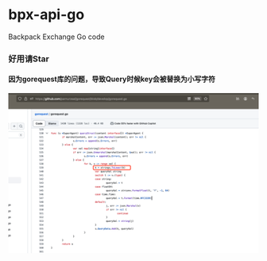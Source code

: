# bpx-api-go

Backpack Exchange Go code

### 好用请Star

#### 因为gorequest库的问题，导致Query时候key会被替换为小写字符

![这是图片](assets/img/go-request-err.png "go request err")

